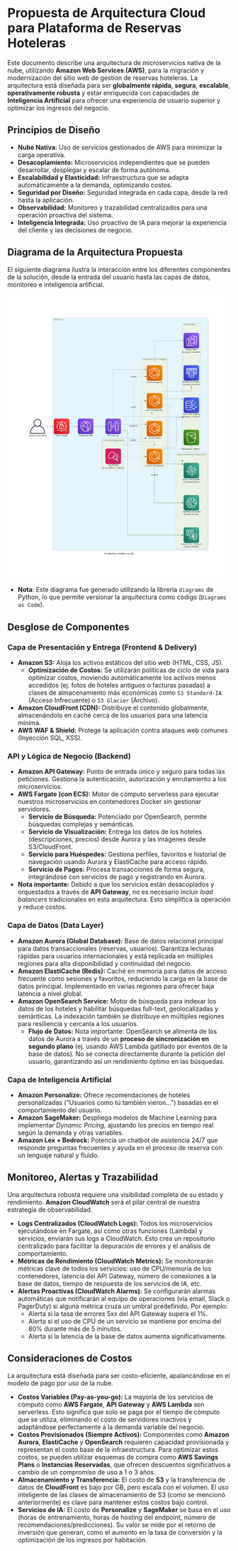 # Propuesta de Arquitectura Cloud para Plataforma de Reservas Hoteleras

Este documento describe una arquitectura de microservicios nativa de la nube, utilizando **Amazon Web Services (AWS)**, para la migración y modernización del sitio web de gestión de reservas hoteleras. La arquitectura está diseñada para ser **globalmente rápida**, **segura**, **escalable**, **operativamente robusta** y estar enriquecida con capacidades de **Inteligencia Artificial** para ofrecer una experiencia de usuario superior y optimizar los ingresos del negocio.

## Principios de Diseño

*   **Nube Nativa:** Uso de servicios gestionados de AWS para minimizar la carga operativa.
*   **Desacoplamiento:** Microservicios independientes que se pueden desarrollar, desplegar y escalar de forma autónoma.
*   **Escalabilidad y Elasticidad:** Infraestructura que se adapta automáticamente a la demanda, optimizando costos.
*   **Seguridad por Diseño:** Seguridad integrada en cada capa, desde la red hasta la aplicación.
*   **Observabilidad:** Monitoreo y trazabilidad centralizados para una operación proactiva del sistema.
*   **Inteligencia Integrada:** Uso proactivo de IA para mejorar la experiencia del cliente y las decisiones de negocio.

## Diagrama de la Arquitectura Propuesta

El siguiente diagrama ilustra la interacción entre los diferentes componentes de la solución, desde la entrada del usuario hasta las capas de datos, monitoreo e inteligencia artificial.

![Arquitectura Propuesta](docs/architecture/images/arquitectura_hotelera.png)

*   **Nota**: Este diagrama fue generado utilizando la librería `diagrams` de Python, lo que permite versionar la arquitectura como código (`Diagrams as Code`).

## Desglose de Componentes

### Capa de Presentación y Entrega (Frontend & Delivery)
*   **Amazon S3:** Aloja los activos estáticos del sitio web (HTML, CSS, JS).
    *   **Optimización de Costos:** Se utilizarán políticas de ciclo de vida para optimizar costos, moviendo automáticamente los activos menos accedidos (ej. fotos de hoteles antiguos o facturas pasadas) a clases de almacenamiento más económicas como `S3 Standard-IA` (Acceso Infrecuente) o `S3 Glacier` (Archivo).
*   **Amazon CloudFront (CDN):** Distribuye el contenido globalmente, almacenándolo en caché cerca de los usuarios para una latencia mínima.
*   **AWS WAF & Shield:** Protege la aplicación contra ataques web comunes (Inyección SQL, XSS).

### API y Lógica de Negocio (Backend)
*   **Amazon API Gateway:** Punto de entrada único y seguro para todas las peticiones. Gestiona la autenticación, autorización y enrutamiento a los microservicios.
*   **AWS Fargate (con ECS):** Motor de cómputo serverless para ejecutar nuestros microservicios en contenedores Docker sin gestionar servidores.
    *   **Servicio de Búsqueda:** Potenciado por OpenSearch, permite búsquedas complejas y semánticas.
    *   **Servicio de Visualización:** Entrega los datos de los hoteles (descripciones, precios) desde Aurora y las imágenes desde S3/CloudFront.
    *   **Servicio para Huéspedes:** Gestiona perfiles, favoritos e historial de navegación usando Aurora y ElastiCache para acceso rápido.
    *   **Servicio de Pagos:** Procesa transacciones de forma segura, integrándose con servicios de pago y registrando en Aurora.
* **Nota importante:** Debido a que los servicios están desacoplados y orquestados a través de **API Gateway**, no es necesario incluir *load balancers* tradicionales en esta arquitectura. Esto simplifica la operación y reduce costos.

### Capa de Datos (Data Layer)
*   **Amazon Aurora (Global Database):** Base de datos relacional principal para datos transaccionales (reservas, usuarios). Garantiza lecturas rápidas para usuarios internacionales y está replicada en múltiples regiones para alta disponibilidad y continuidad del negocio.
*   **Amazon ElastiCache (Redis):** Caché en memoria para datos de acceso frecuente como sesiones y favoritos, reduciendo la carga en la base de datos principal. Implementado en varias regiones para ofrecer baja latencia a nivel global.
*   **Amazon OpenSearch Service:** Motor de búsqueda para indexar los datos de los hoteles y habilitar búsquedas full-text, geolocalizadas y semánticas. La indexación también se distribuye en múltiples regiones para resiliencia y cercanía a los usuarios.
    *   **Flujo de Datos:** Nota importante: OpenSearch se alimenta de los datos de Aurora a través de un **proceso de sincronización en segundo plano** (ej. usando AWS Lambda gatillado por eventos de la base de datos). No se conecta directamente durante la petición del usuario, garantizando así un rendimiento óptimo en las búsquedas.

### Capa de Inteligencia Artificial
*   **Amazon Personalize:** Ofrece recomendaciones de hoteles personalizadas ("Usuarios como tú también vieron...") basadas en el comportamiento del usuario.
*   **Amazon SageMaker:** Despliega modelos de Machine Learning para implementar *Dynamic Pricing*, ajustando los precios en tiempo real según la demanda y otras variables.
*   **Amazon Lex + Bedrock:** Potencia un chatbot de asistencia 24/7 que responde preguntas frecuentes y ayuda en el proceso de reserva con un lenguaje natural y fluido.

## Monitoreo, Alertas y Trazabilidad

Una arquitectura robusta requiere una visibilidad completa de su estado y rendimiento. **Amazon CloudWatch** será el pilar central de nuestra estrategia de observabilidad.
*   **Logs Centralizados (CloudWatch Logs):** Todos los microservicios ejecutándose en Fargate, así como otras funciones (Lambda) y servicios, enviarán sus logs a CloudWatch. Esto crea un repositorio centralizado para facilitar la depuración de errores y el análisis de comportamiento.
*   **Métricas de Rendimiento (CloudWatch Metrics):** Se monitorearán métricas clave de todos los servicios: uso de CPU/memoria de los contenedores, latencia del API Gateway, número de conexiones a la base de datos, tiempo de respuesta de los servicios de IA, etc.
*   **Alertas Proactivas (CloudWatch Alarms):** Se configurarán alarmas automáticas que notificarán al equipo de operaciones (vía email, Slack o PagerDuty) si alguna métrica cruza un umbral predefinido. Por ejemplo:
    *   Alerta si la tasa de errores 5xx del API Gateway supera el 1%.
    *   Alerta si el uso de CPU de un servicio se mantiene por encima del 80% durante más de 5 minutos.
    *   Alerta si la latencia de la base de datos aumenta significativamente.

## Consideraciones de Costos

La arquitectura está diseñada para ser costo-eficiente, apalancándose en el modelo de pago por uso de la nube.
*   **Costos Variables (Pay-as-you-go):** La mayoría de los servicios de cómputo como **AWS Fargate**, **API Gateway** y **AWS Lambda** son serverless. Esto significa que solo se paga por el tiempo de cómputo que se utiliza, eliminando el costo de servidores inactivos y adaptándose perfectamente a la demanda variable del negocio.
*   **Costos Provisionados (Siempre Activos):** Componentes como **Amazon Aurora**, **ElastiCache** y **OpenSearch** requieren capacidad provisionada y representan el costo base de la infraestructura. Para optimizar estos costos, se pueden utilizar esquemas de compra como **AWS Savings Plans** o **Instancias Reservadas**, que ofrecen descuentos significativos a cambio de un compromiso de uso a 1 o 3 años.
*   **Almacenamiento y Transferencia:** El costo de **S3** y la transferencia de datos de **CloudFront** es bajo por GB, pero escala con el volumen. El uso inteligente de las clases de almacenamiento de S3 (como se mencionó anteriormente) es clave para mantener estos costos bajo control.
*   **Servicios de IA:** El costo de **Personalize** y **SageMaker** se basa en el uso (horas de entrenamiento, horas de hosting del endpoint, número de recomendaciones/predicciones). Su valor se mide por el retorno de inversión que generan, como el aumento en la tasa de conversión y la optimización de los ingresos por habitación.